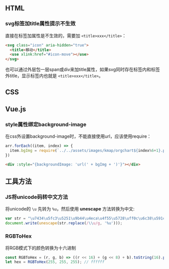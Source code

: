 ## HTML
### svg标签加title属性提示不生效
直接在标签加属性是不生效的，需要加 `<title>xxx</title>`：
```html
<svg class="icon" aria-hidden="true">
  <title>移动</title>
  <use xlink:href="#icon-move"></use>
</svg>
```
也可以通过外层包一层span或div来加title属性，如果svg同时存在标签内和标签外title，显示标签内也就是 `<title>xxx</title>`。

## CSS


## Vue.js
### style属性绑定background-image
在css外设置background-image时，不能直接使用url，应该使用require：
```js
arr.forEach((item, index) => {
  item.bgImg = require(`../../assets/images/kmap/orgchart${index%6+1}.png`);
})
```

```html
<div :style="{backgroundImage: 'url(' + bgImg + ')'}"></div>
```


## 工具方法
### JS将unicode码转中文方法
将unicode的 `\u` 先转为 `%u`，然后使用 **unescape** 方法转换为中文:

```js
var str = "\u7434\u5fc3\u5251\u9b44\u4eca\u4f55\u5728\uff0c\u6c38\u591c\u521d\u6657\u51dd\u78a7\u5929\u3002";
document.write(unescape(str.replace(/\\u/g, '%u')));
```

### RGBToHex
将RGB模式下的颜色转换为十六进制

```js
const RGBToHex = (r, g, b) => ((r << 16) + (g << 8) + b).toString(16).padStart(6, '0');
let hex = RGBToHex(255, 255, 255); // ffffff
```

